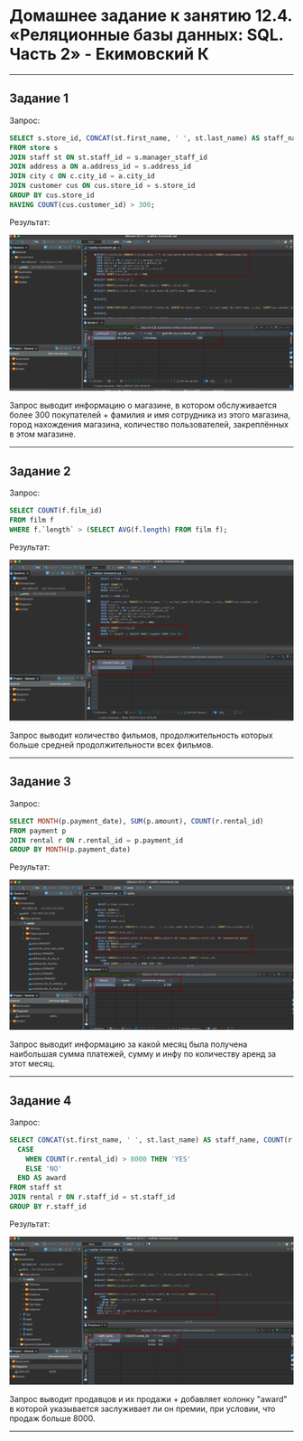 # Домашнее задание к занятию 12.4. «Реляционные базы данных: SQL. Часть 2» - Екимовский К

---

## Задание 1

Запрос:

```sql
SELECT s.store_id, CONCAT(st.first_name, ' ', st.last_name) AS staff_name, c.city, COUNT(cus.customer_id) 
FROM store s
JOIN staff st ON st.staff_id = s.manager_staff_id 
JOIN address a ON a.address_id = s.address_id 
JOIN city c ON c.city_id = a.city_id
JOIN customer cus ON cus.store_id = s.store_id 
GROUP BY cus.store_id
HAVING COUNT(cus.customer_id) > 300;
```

Результат:

![alt text](https://github.com/konstantinekimovskii/sdb-11-homework/blob/main/12.4/img/1.png)

Запрос выводит информацию о магазине, в котором обслуживается более 300 покупателей + фамилия и имя сотрудника из этого магазина, город нахождения магазина, количество пользователей, закреплённых в этом магазине.

---

## Задание 2

Запрос:

```sql
SELECT COUNT(f.film_id) 
FROM film f
WHERE f.`length` > (SELECT AVG(f.length) FROM film f);
```

Результат:

![alt text](https://github.com/konstantinekimovskii/sdb-11-homework/blob/main/12.4/img/2.png)

Запрос выводит количество фильмов, продолжительность которых больше средней продолжительности всех фильмов.

---

## Задание 3

Запрос:

```sql
SELECT MONTH(p.payment_date), SUM(p.amount), COUNT(r.rental_id)
FROM payment p
JOIN rental r ON r.rental_id = p.payment_id 
GROUP BY MONTH(p.payment_date)
```

Результат:

![alt text](https://github.com/konstantinekimovskii/sdb-11-homework/blob/main/12.4/img/3.png)

Запрос выводит информацию за какой месяц была получена наибольшая сумма платежей, сумму и инфу по количеству аренд за этот месяц.

---

## Задание 4

Запрос:

```sql
SELECT CONCAT(st.first_name, ' ', st.last_name) AS staff_name, COUNT(r.rental_id),
  CASE
    WHEN COUNT(r.rental_id) > 8000 THEN 'YES'
    ELSE 'NO'
  END AS award
FROM staff st
JOIN rental r ON r.staff_id = st.staff_id
GROUP BY r.staff_id
```

Результат:

![alt text](https://github.com/konstantinekimovskii/sdb-11-homework/blob/main/12.4/img/4.png)

Запрос выводит продавцов и их продажи + добавляет колонку "award" в которой указывается заслуживает ли он премии, при условии, что продаж больше 8000.

---
